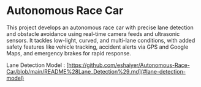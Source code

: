 # Autonomous Race Car

This project develops an autonomous race car with precise lane detection and obstacle avoidance using real-time camera feeds and ultrasonic sensors. It tackles low-light, curved, and multi-lane conditions, with added safety features like vehicle tracking, accident alerts via GPS and Google Maps, and emergency brakes for rapid response.


Lane Detection Model : [https://github.com/eshaiyer/Autonomous-Race-Car/blob/main/README%28Lane_Detection%29.md](#lane-detection-model)
